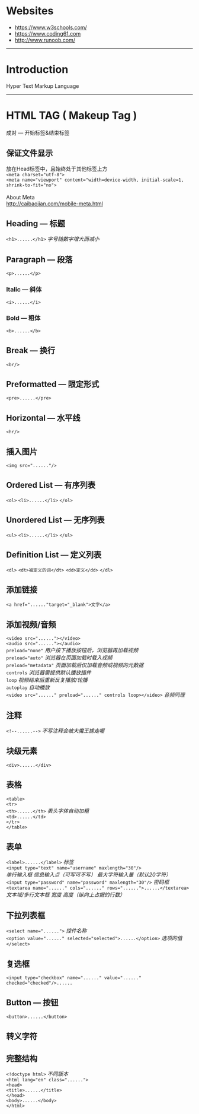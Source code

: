 # Websites
* https://www.w3schools.com/</br>
* https://www.coding61.com</br>
* http://www.runoob.com/
***
# Introduction
Hyper Text Markup Language
***
# HTML TAG ( Makeup Tag )
成对 — 开始标签&结束标签
</br>
## 保证文件显示
放在Head标签中，且始终处于其他标签上方</br>
```<meta charset="utf-8">```</br>
```<meta name="viewport" content="width=device-width, initial-scale=1, shrink-to-fit="no">```</br>
</br>
About Meta</br>
http://caibaojian.com/mobile-meta.html
## Heading — 标题   
```<h1>......</h1>```  *字号随数字增大而减小*
## Paragraph — 段落
```<p>......</p>```
### Italic — 斜体
```<i>......</i>```
### Bold — 粗体
```<b>......</b>```
## Break — 换行
```<br/>```
## Preformatted — 限定形式
```<pre>......</pre>```
## Horizontal — 水平线
```<hr/>```
## 插入图片
```<img src="......"/>```
## Ordered List — 有序列表
```<ol>```
```<li>......</li>```
```</ol>```
## Unordered List — 无序列表
```<ul>```
```<li>......</li>```
```</ul>```
## Definition List — 定义列表
```<dl>```
```<dt>被定义的词</dt>```
```<dd>定义</dd>```
```</dl>```
## 添加链接
```<a href="......"target="_blank">文字</a>```
## 添加视频/音频
```<video src="......"></video>```</br>
```<audio src="......"></audio>```</br>
```preload="none"```  *用户按下播放按钮后，浏览器再加载视频*</br>
```preload="auto"```  *浏览器在页面加载时载入视频*</br>
```preload="metadata"```  *页面加载后仅加载音频或视频的元数据*</br>
```controls```  *浏览器需提供默认播放插件*</br>
```loop```  *视频结束后重新反复播放/轮播*</br>
```autoplay```  *自动播放*</br>
```<video src="......" preload="......" controls loop></video>```  *音频同理*
## 注释
```<!--......-->```  *不写注释会被大魔王掳走喔*
## 块级元素 
```<div>......</div>```
## 表格
```<table>```</br>
```<tr>```</br>
```<th>......</th>```  *表头字体自动加粗*</br>
```<td>......</td>```</br>
```</tr>```</br>
```</table>```
## 表单
```<label>......</label>```  *标签*</br>
```<input type="text" name="username" maxlength="30"/>```</br>
*单行输入框  信息输入点（可写可不写）  最大字符输入量（默认20字符）*</br>
```<input type="password" name="password" maxlength="30"/>```  *密码框*</br>
```<textarea name="......" cols="......" rows="......">......</textarea>```</br>
*文本域/多行文本框  宽度  高度（纵向上占据的行数）*
## 下拉列表框
```<select name="......">``` *控件名称*</br>
```<option value="......" selected="selected">......</option>```  *选项的值*</br>
```</select>```
## 复选框
```<input type="checkbox" name="......" value="......" checked="checked"/>......```
## Button — 按钮
```<button>......</button>```
## 转义字符
## 完整结构
```<!doctype html>```  *不同版本*</br>
```<html lang="en" class="......">```</br>
```<head>```</br>
```<title>......</title>```</br>
```</head>```</br>
```<body>......</body>```</br>
```</html>```
